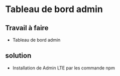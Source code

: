 # Tableau de bord admin
## Travail à faire 
   -  Tableau de bord admin
## solution 
   - Installation de Admin LTE par les commande npm 